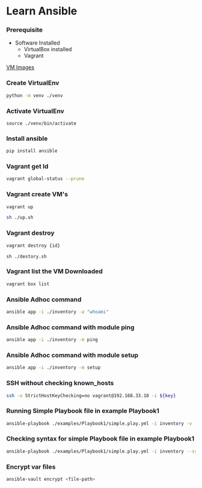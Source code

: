 # Learn Ansible

### Prerequisite
- Software Installed
  - VirtualBox installed
  - Vagrant

[VM Images](https://app.vagrantup.com/boxes/search?utf8=%E2%9C%93&sort=downloads&provider=)

### Create VirtualEnv
```sh
python -m venv ./venv
```

### Activate VirtualEnv
```
source ./venv/bin/activate
```
### Install ansible
```sh
pip install ansible
```

### Vagrant get Id
```sh
vagrant global-status --prune
```
### Vagrant create VM's
```sh
vagrant up
```
```sh
sh ./up.sh
```
### Vagrant destroy
```sh
vagrant destroy {id}
```
```
sh ./destory.sh  
```
### Vagrant list the VM Downloaded
```sh
vagrant box list
```

### Ansible Adhoc command
```sh
ansible app -i ./inventory -a "whoami"
```
### Ansible Adhoc command with module ping
```sh
ansible app -i ./inventory -m ping
```
### Ansible Adhoc command with module setup
```sh
ansible app -i ./inventory -m setup
```

### SSH without checking known_hosts
```sh
ssh -o StrictHostKeyChecking=no vagrant@192.168.33.10 -i ${key}
```

### Running Simple Playbook file in example Playbook1
```sh
ansible-playbook ./examples/Playbook1/simple.play.yml -i inventory -v
```

### Checking syntax for simple Playbook file in example Playbook1
```sh
ansible-playbook ./examples/Playbook1/simple.play.yml -i inventory --syntax-check
```

### Encrypt var files
```sh
ansible-vault encrypt <file-path>
```